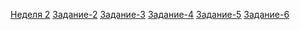 <a href="https://github.com/Di7866/2week-practice">Неделя 2</a>
<a href="https://github.com/Di7866/2week-practice/tree/main/2">Задание-2</a>
<a href="https://github.com/Di7866/2week-practice/tree/main/3">Задание-3</a>
<a href="https://github.com/Di7866/2week-practice/tree/main/4">Задание-4</a>
<a href="https://github.com/Di7866/2week-practice/tree/main/5">Задание-5</a>
<a href="https://github.com/Di7866/2week-practice/tree/main/6">Задание-6</a>
